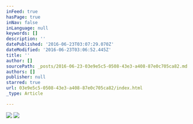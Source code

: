 ```yaml
---
inFeed: true
hasPage: true
inNav: false
inLanguage: null
keywords: []
description: ''
datePublished: '2016-06-23T03:07:29.070Z'
dateModified: '2016-06-23T03:06:52.445Z'
title: ''
author: []
sourcePath: _posts/2016-06-23-03e9e5c5-0508-43e3-a408-87e0c705ca82.md
authors: []
publisher: null
starred: true
url: 03e9e5c5-0508-43e3-a408-87e0c705ca82/index.html
_type: Article

---
```

![](https://the-grid-user-content.s3-us-west-2.amazonaws.com/48214264-9099-49ce-8919-46f7ac13b965.jpg)
![](https://the-grid-user-content.s3-us-west-2.amazonaws.com/0cf4428d-d19c-4293-be57-e27b0aef34cc.png)